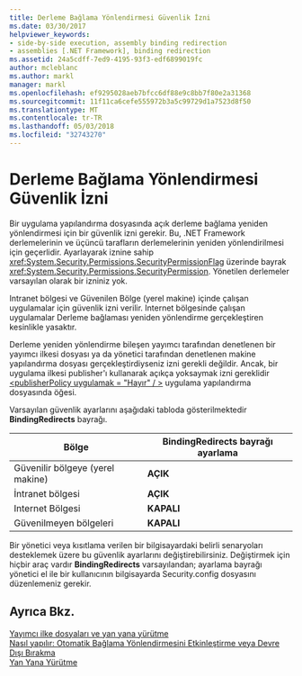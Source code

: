 ```yaml
---
title: Derleme Bağlama Yönlendirmesi Güvenlik İzni
ms.date: 03/30/2017
helpviewer_keywords:
- side-by-side execution, assembly binding redirection
- assemblies [.NET Framework], binding redirection
ms.assetid: 24a5cdff-7ed9-4195-93f3-edf6899019fc
author: mcleblanc
ms.author: markl
manager: markl
ms.openlocfilehash: ef9295028aeb7bfcc6df88e9c8bb7f80e2a31368
ms.sourcegitcommit: 11f11ca6cefe555972b3a5c99729d1a7523d8f50
ms.translationtype: MT
ms.contentlocale: tr-TR
ms.lasthandoff: 05/03/2018
ms.locfileid: "32743270"
---
```

# <a name="assembly-binding-redirection-security-permission"></a>Derleme Bağlama Yönlendirmesi Güvenlik İzni
Bir uygulama yapılandırma dosyasında açık derleme bağlama yeniden yönlendirmesi için bir güvenlik izni gerekir. Bu, .NET Framework derlemelerinin ve üçüncü tarafların derlemelerinin yeniden yönlendirilmesi için geçerlidir. Ayarlayarak iznine sahip <xref:System.Security.Permissions.SecurityPermissionFlag> üzerinde bayrak <xref:System.Security.Permissions.SecurityPermission>. Yönetilen derlemeler varsayılan olarak bir izniniz yok.  
  
 Intranet bölgesi ve Güvenilen Bölge (yerel makine) içinde çalışan uygulamalar için güvenlik izni verilir. Internet bölgesinde çalışan uygulamalar Derleme bağlaması yeniden yönlendirme gerçekleştiren kesinlikle yasaktır.  
  
 Derleme yeniden yönlendirme bileşen yayımcı tarafından denetlenen bir yayımcı ilkesi dosyası ya da yönetici tarafından denetlenen makine yapılandırma dosyası gerçekleştirdiyseniz izni gerekli değildir. Ancak, bir uygulama ilkesi publisher'ı kullanarak açıkça yoksaymak izni gereklidir [ \<publisherPolicy uygulamak = "Hayır" / >](../../../docs/framework/configure-apps/file-schema/runtime/publisherpolicy-element.md) uygulama yapılandırma dosyasında öğesi.  
  
 Varsayılan güvenlik ayarlarını aşağıdaki tabloda gösterilmektedir **BindingRedirects** bayrağı.  
  
|Bölge|BindingRedirects bayrağı ayarlama|  
|----------|-----------------------------------|  
|Güvenilir bölgeye (yerel makine)|**AÇIK**|  
|İntranet bölgesi|**AÇIK**|  
|Internet Bölgesi|**KAPALI**|  
|Güvenilmeyen bölgeleri|**KAPALI**|  
  
 Bir yönetici veya kısıtlama verilen bir bilgisayardaki belirli senaryoları desteklemek üzere bu güvenlik ayarlarını değiştirebilirsiniz. Değiştirmek için hiçbir araç vardır **BindingRedirects** varsayılandan; ayarlama bayrağı yönetici el ile bir kullanıcının bilgisayarda Security.config dosyasını düzenlemeniz gerekir.  
  
## <a name="see-also"></a>Ayrıca Bkz.  
 [Yayımcı ilke dosyaları ve yan yana yürütme](http://msdn.microsoft.com/library/97a042be-4d72-40c3-91c0-76fd36bdf133)  
 [Nasıl yapılır: Otomatik Bağlama Yönlendirmesini Etkinleştirme veya Devre Dışı Bırakma](../../../docs/framework/configure-apps/how-to-enable-and-disable-automatic-binding-redirection.md)  
 [Yan Yana Yürütme](../../../docs/framework/deployment/side-by-side-execution.md)

